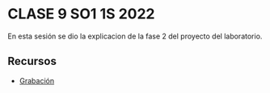 # CLASE 9 SO1 1S 2022
En esta sesión se dio la explicacion de la fase 2 del proyecto del laboratorio.

## Recursos
- [ Grabación ](https://youtu.be/9fLIbjpZot8)
